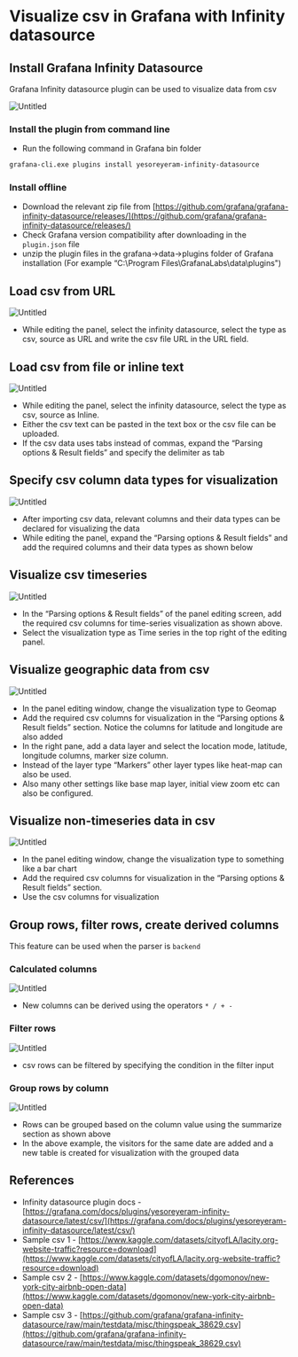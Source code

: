 # Visualize csv in Grafana with Infinity datasource

## Install Grafana Infinity Datasource

Grafana Infinity datasource plugin can be used to visualize data from csv

![Untitled](https://github.com/nagasudhirpulla/taming_python/blob/master/blog/skills/assets/img/grafana%20csv%20config.png?raw=true)

### **Install the plugin from command line**

-   Run the following command in Grafana bin folder

```bash
grafana-cli.exe plugins install yesoreyeram-infinity-datasource
```

### Install offline

-   Download the relevant zip file from [https://github.com/grafana/grafana-infinity-datasource/releases/](https://github.com/grafana/grafana-infinity-datasource/releases/)
-   Check Grafana version compatibility after downloading in the `plugin.json` file
-   unzip the plugin files in the grafana→data→plugins folder of Grafana installation (For example “C:\Program Files\GrafanaLabs\data\plugins")

## Load csv from URL

![Untitled](https://github.com/nagasudhirpulla/taming_python/blob/master/blog/skills/assets/img/grafana%20csv%20from%20url.png?raw=true)

-   While editing the panel, select the infinity datasource, select the type as csv, source as URL and write the csv file URL in the URL field.

## Load csv from file or inline text

![Untitled](https://github.com/nagasudhirpulla/taming_python/blob/master/blog/skills/assets/img/grafana%20csv%20from%20text.png?raw=true)

-   While editing the panel, select the infinity datasource, select the type as csv, source as Inline.
-   Either the csv text can be pasted in the text box or the csv file can be uploaded.
-   If the csv data uses tabs instead of commas, expand the “Parsing options & Result fields” and specify the delimiter as tab

## Specify csv column data types for visualization

![Untitled](https://github.com/nagasudhirpulla/taming_python/blob/master/blog/skills/assets/img/grafana%20csv%20column%20types.png?raw=true)

-   After importing csv data, relevant columns and their data types can be declared for visualizing the data
-   While editing the panel, expand the “Parsing options & Result fields” and add the required columns and their data types as shown below

## Visualize csv timeseries

![Untitled](https://github.com/nagasudhirpulla/taming_python/blob/master/blog/skills/assets/img/grafana%20csv%20timeseries.png?raw=true)

-   In the “Parsing options & Result fields” of the panel editing screen, add the required csv columns for time-series visualization as shown above.
-   Select the visualization type as Time series in the top right of the editing panel.

## Visualize geographic data from csv

![Untitled](https://github.com/nagasudhirpulla/taming_python/blob/master/blog/skills/assets/img/grafana%20csv%20geo%20map%20demo.png?raw=true)

-   In the panel editing window, change the visualization type to Geomap
-   Add the required csv columns for visualization in the “Parsing options & Result fields” section. Notice the columns for latitude and longitude are also added
-   In the right pane, add a data layer and select the location mode, latitude, longitude columns, marker size column.
-   Instead of the layer type “Markers” other layer types like heat-map can also be used.
-   Also many other settings like base map layer, initial view zoom etc can also be configured.

## Visualize non-timeseries data in csv

![Untitled](https://github.com/nagasudhirpulla/taming_python/blob/master/blog/skills/assets/img/grafana%20csv%20bar%20chart.png?raw=true)

-   In the panel editing window, change the visualization type to something like a bar chart
-   Add the required csv columns for visualization in the “Parsing options & Result fields” section.
-   Use the csv columns for visualization

## Group rows, filter rows, create derived columns

This feature can be used when the parser is `backend`

### Calculated columns

![Untitled](https://github.com/nagasudhirpulla/taming_python/blob/master/blog/skills/assets/img/grafana%20csv%20calculated%20columns.png?raw=true)

-   New columns can be derived using the operators `* / + -`

### Filter rows

![Untitled](https://github.com/nagasudhirpulla/taming_python/blob/master/blog/skills/assets/img/grafana%20csv%20row%20filtering.png?raw=true)

-   csv rows can be filtered by specifying the condition in the filter input

### Group rows by column

![Untitled](https://github.com/nagasudhirpulla/taming_python/blob/master/blog/skills/assets/img/grafana%20csv%20row%20grouping.png?raw=true)

-   Rows can be grouped based on the column value using the summarize section as shown above
-   In the above example, the visitors for the same date are added and a new table is created for visualization with the grouped data

## References

-   Infinity datasource plugin docs - [https://grafana.com/docs/plugins/yesoreyeram-infinity-datasource/latest/csv/](https://grafana.com/docs/plugins/yesoreyeram-infinity-datasource/latest/csv/)
-   Sample csv 1 - [https://www.kaggle.com/datasets/cityofLA/lacity.org-website-traffic?resource=download](https://www.kaggle.com/datasets/cityofLA/lacity.org-website-traffic?resource=download)
-   Sample csv 2 - [https://www.kaggle.com/datasets/dgomonov/new-york-city-airbnb-open-data](https://www.kaggle.com/datasets/dgomonov/new-york-city-airbnb-open-data)
-   Sample csv 3 - [https://github.com/grafana/grafana-infinity-datasource/raw/main/testdata/misc/thingspeak_38629.csv](https://github.com/grafana/grafana-infinity-datasource/raw/main/testdata/misc/thingspeak_38629.csv)
<!--stackedit_data:
eyJoaXN0b3J5IjpbODE0MzExODQyXX0=
-->